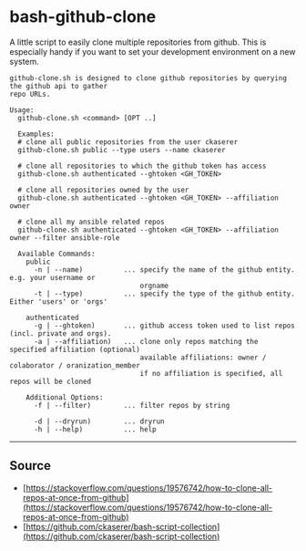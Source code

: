 # bash-github-clone

A little script to easily clone multiple repositories from github. This is especially handy if you want to set your development environment on a new system.

```Text
github-clone.sh is designed to clone github repositories by querying the github api to gather 
repo URLs.

Usage:
  github-clone.sh <command> [OPT ..]
    
  Examples:
  # clone all public repositories from the user ckaserer
  github-clone.sh public --type users --name ckaserer

  # clone all repositories to which the github token has access
  github-clone.sh authenticated --ghtoken <GH_TOKEN>

  # clone all repositories owned by the user
  github-clone.sh authenticated --ghtoken <GH_TOKEN> --affiliation owner

  # clone all my ansible related repos
  github-clone.sh authenticated --ghtoken <GH_TOKEN> --affiliation owner --filter ansible-role

  Available Commands:
    public 
      -n | --name)          ... specify the name of the github entity. e.g. your username or 
                                orgname
      -t | --type)          ... specify the type of the github entity. Either 'users' or 'orgs'

    authenticated
      -g | --ghtoken)       ... github access token used to list repos (incl. private and orgs). 
      -a | --affiliation)   ... clone only repos matching the specified affiliation (optional)
                                available affiliations: owner / colaborator / oranization_member
                                if no affiliation is specified, all repos will be cloned

    Additional Options:
      -f | --filter)        ... filter repos by string

      -d | --dryrun)        ... dryrun
      -h | --help)          ... help
```

----

## Source

* [https://stackoverflow.com/questions/19576742/how-to-clone-all-repos-at-once-from-github](https://stackoverflow.com/questions/19576742/how-to-clone-all-repos-at-once-from-github)
* [https://github.com/ckaserer/bash-script-collection](https://github.com/ckaserer/bash-script-collection)
